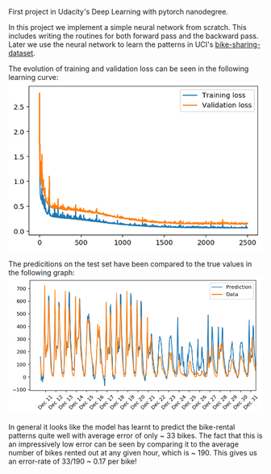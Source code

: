 First project in Udacity's Deep Learning with pytorch nanodegree.

In this project we implement a simple neural network from scratch. This includes writing the routines for both forward pass and the backward pass. Later we use the neural network to learn the patterns in UCI's [bike-sharing-dataset](https://archive.ics.uci.edu/ml/datasets/bike+sharing+dataset). 

The evolution of training and validation loss can be seen in the following learning curve:
![learning curves for training and validation loss](assets/loss_vs_epoch.png)

The predicitions on the test set have been compared to the true values in the following graph:
![test set predictions vs true values](assets/predictions.png)

In general it looks like the model has learnt to predict the bike-rental patterns quite well with average error of only ~ 33 bikes. The fact that this is an impressively low error can be seen by comparing it to the average number of bikes rented out at any given hour, which is ~ 190. This gives us an error-rate of 33/190 ~ 0.17 per bike!